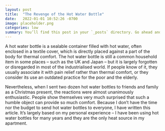 ```yaml
---
layout: post
title:  "The Revenge of the Hot Water Bottle"
date:   2022-01-01 10:52:26 -0700
image: placeholder.png
categories: low
summary: You’ll find this post in your `_posts` directory. Go ahead and edit it and re-build the site to see your changes.
---
```

A hot water bottle is a sealable container filled with hot water, often enclosed in a textile cover, which is directly placed against a part of the body for thermal comfort. The hot water bottle is still a common household item in some places – such as the UK and Japan – but it is largely forgotten or disregarded in most of the industrialised world. If people know of it, they usually associate it with pain relief rather than thermal comfort, or they consider its use an outdated practice for the poor and the elderly.

Nevertheless, when I sent two dozen hot water bottles to friends and family as a Christmas present, the reactions were almost unanimously enthusiastic. People show themselves very much surprised that such a humble object can provide so much comfort. Because I don’t have the time nor the budget to send hot water bottles to everyone, I have written this article. It’s largely based on my personal experience – I have been using hot water bottles for many years and they are the only heat source in my apartment.